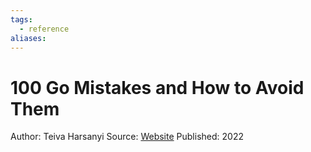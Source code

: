 ```yaml
---
tags:
  - reference
aliases:
---
```


# 100 Go Mistakes and How to Avoid Them

Author: Teiva Harsanyi
Source: [Website](https://www.manning.com/books/100-go-mistakes-and-how-to-avoid-them)
Published: 2022
